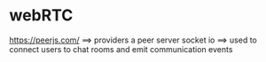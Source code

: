 # webRTC
https://peerjs.com/  ==> providers a peer server 
socket io ==> used to connect users to chat rooms and emit communication events
